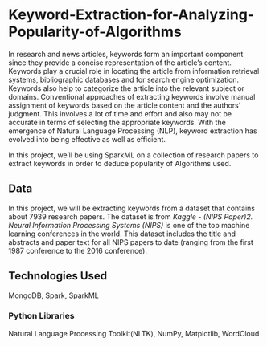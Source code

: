 # Keyword-Extraction-for-Analyzing-Popularity-of-Algorithms

In research and news articles, keywords form an important component since they provide a concise
representation of the article’s content. Keywords play a crucial role in locating the article from
information retrieval systems, bibliographic databases and for search engine optimization. Keywords
also help to categorize the article into the relevant subject or domains.
Conventional approaches of extracting keywords involve manual assignment of keywords based on
the article content and the authors’ judgment. This involves a lot of time and effort and also may not
be accurate in terms of selecting the appropriate keywords. With the emergence of Natural Language
Processing (NLP), keyword extraction has evolved into being effective as well as efficient.

In this project, we’ll be using SparkML on a collection of research papers to extract keywords in order to deduce popularity of Algorithms used.

## Data
In this project, we will be extracting keywords from a dataset that contains about 7939 research papers.
The dataset is from *Kaggle - (NIPS Paper)2. Neural Information Processing Systems (NIPS)* is one
of the top machine learning conferences in the world. This dataset includes the title and abstracts and
paper text for all NIPS papers to date (ranging from the first 1987 conference to the 2016 conference).

## Technologies Used
MongoDB, Spark, SparkML

### Python Libraries
Natural Language Processing Toolkit(NLTK), NumPy, Matplotlib, WordCloud

